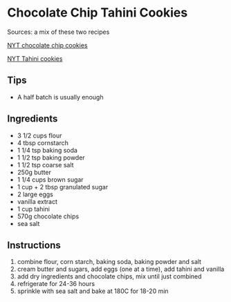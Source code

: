 # Chocolate Chip Tahini Cookies

Sources: a mix of these two recipes

[NYT chocolate chip cookies](https://cooking.nytimes.com/recipes/1015819-chocolate-chip-cookies?algo=cooking_search_relevance_metric_ios_and_web&fellback=false&imp_id=7769983637611464&req_id=8421068752115470&surface=cooking-search-web&variant=0_relevance_reranking)

[NYT Tahini cookies](https://cooking.nytimes.com/recipes/1018055-salted-tahini-chocolate-chip-cookies?algo=identity&fellback=true&imp_id=3093884664483808&req_id=8648208679242689&surface=cooking-search-web&variant=0_relevance_reranking) 

## Tips
* A half batch is usually enough

## Ingredients
* 3 1/2 cups flour
* 4 tbsp cornstarch
* 1 1/4 tsp baking soda
* 1 1/2 tsp baking powder
* 1 1/2 tsp coarse salt
* 250g butter
* 1 1/4 cups brown sugar
* 1 cup + 2 tbsp granulated sugar
* 2 large eggs
* vanilla extract
* 1 cup tahini
* 570g chocolate chips
* sea salt

## Instructions
1. combine flour, corn starch, baking soda, baking powder and salt
2. cream butter and sugars, add eggs (one at a time), add tahini and vanilla
3. add dry ingredients and chocolate chips, mix until just combined
4. refrigerate for 24-36 hours
5. sprinkle with sea salt and bake at 180C for 18-20 min
